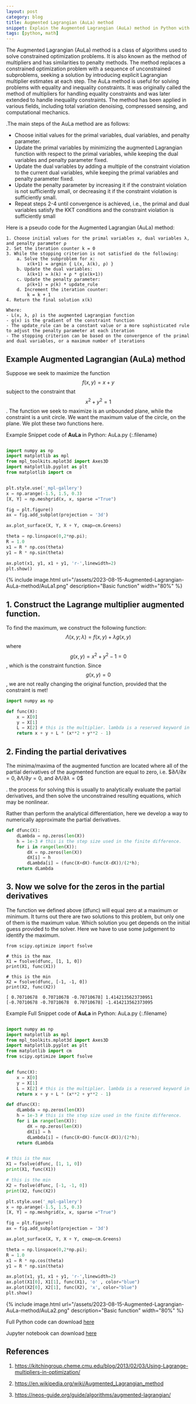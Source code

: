 ```yaml
---
layout: post
category: blog
title: Augmented Lagrangian (AuLa) method
snippet: Explain the Augmented Lagrangian (AuLa) method in Python with visualization.
tags: [python, math]
---
```


The Augmented Lagrangian (AuLa) method is a class of algorithms used to solve constrained optimization problems. It is also known as the method of multipliers and has similarities to penalty methods. The method replaces a constrained optimization problem with a sequence of unconstrained subproblems, seeking a solution by introducing explicit Lagrangian multiplier estimates at each step.
The AuLa method is useful for solving problems with equality and inequality constraints. It was originally called the method of multipliers for handling equality constraints and was later extended to handle inequality constraints. The method has been applied in various fields, including total variation denoising, compressed sensing, and computational mechanics.

.The main steps of the AuLa method are as follows:

- Choose initial values for the primal variables, dual variables, and penalty parameter.
- Update the primal variables by minimizing the augmented Lagrangian function with respect to the primal variables, while keeping the dual variables and penalty parameter fixed.
- Update the dual variables by adding a multiple of the constraint violation to the current dual variables, while keeping the primal variables and penalty parameter fixed.
- Update the penalty parameter by increasing it if the constraint violation is not sufficiently small, or decreasing it if the constraint violation is sufficiently small.
- Repeat steps 2-4 until convergence is achieved, i.e., the primal and dual variables satisfy the KKT conditions and the constraint violation is sufficiently small



Here is a pseudo code for the Augmented Lagrangian (AuLa) method:
```
1. Choose initial values for the primal variables x, dual variables λ, and penalty parameter ρ
2. Set the iteration counter k = 0
3. While the stopping criterion is not satisfied do the following:
    a. Solve the subproblem for x:
        x(k+1) = argmin { L(x, λ(k), ρ) }
    b. Update the dual variables:
        λ(k+1) = λ(k) + ρ * g(x(k+1))
    c. Update the penalty parameter:
        ρ(k+1) = ρ(k) * update_rule
    d. Increment the iteration counter:
        k = k + 1
4. Return the final solution x(k)

Where:
- L(x, λ, ρ) is the augmented Lagrangian function
- g(x) is the gradient of the constraint function
- The update_rule can be a constant value or a more sophisticated rule to adjust the penalty parameter at each iteration
- The stopping criterion can be based on the convergence of the primal and dual variables, or a maximum number of iterations

```


## Example Augmented Lagrangian (AuLa) method

Suppose we seek to maximize the function $$f(x,y)=x+y$$ subject to the constraint that $$x^2+y^2=1$$. The function we seek to maximize is an unbounded plane, while the constraint is a unit circle. We want the maximum value of the circle, on the plane. We plot these two functions here. 

Example Snippet code of __AuLa__ in Python:
AuLa.py
{:.filename}
```python

import numpy as np
import matplotlib as mpl
from mpl_toolkits.mplot3d import Axes3D
import matplotlib.pyplot as plt
from matplotlib import cm


plt.style.use('_mpl-gallery')
x = np.arange(-1.5, 1.5, 0.3)
[X, Y] = np.meshgrid(x, x, sparse ="True")

fig = plt.figure()
ax = fig.add_subplot(projection = '3d')

ax.plot_surface(X, Y, X + Y, cmap=cm.Greens)

theta = np.linspace(0,2*np.pi);
R = 1.0
x1 = R * np.cos(theta)
y1 = R * np.sin(theta)

ax.plot(x1, y1, x1 + y1, 'r-',linewidth=2)
plt.show()

```

{% include image.html url="/assets/2023-08-15-Augmented-Lagrangian-AuLa-method/AuLa1.png" description="Basic function" width="80%" %}

## 1. Construct the Lagrange multiplier augmented function.  
To find the maximum, we construct the following function: $$Λ(x,y;λ)=f(x,y)+λg(x,y)$$ where $$g(x,y)=x^2+y^2−1=0$$, which is the constraint function. Since $$g(x,y)=0$$, we are not really changing the original function, provided that the constraint is met! 

```python
import numpy as np

def func(X):
    x = X[0]
    y = X[1]
    L = X[2] # this is the multiplier. lambda is a reserved keyword in python
    return x + y + L * (x**2 + y**2 - 1)
```

## 2. Finding the partial derivatives
The minima/maxima of the augmented function are located where all of the partial derivatives of the augmented function are equal to zero, i.e. $$∂Λ/∂x=0, ∂Λ/∂y=0$, and $∂Λ/∂λ=0$$

. the process for solving this is usually to analytically evaluate the partial derivatives, and then solve the unconstrained resulting equations, which may be nonlinear.

Rather than perform the analytical differentiation, here we develop a way to numerically approximate the partial derivatives. 

```python
def dfunc(X):
    dLambda = np.zeros(len(X))
    h = 1e-3 # this is the step size used in the finite difference.
    for i in range(len(X)):
        dX = np.zeros(len(X))
        dX[i] = h
        dLambda[i] = (func(X+dX)-func(X-dX))/(2*h);
    return dLambda
```

## 3. Now we solve for the zeros in the partial derivatives

The function we defined above (dfunc) will equal zero at a maximum or minimum. It turns out there are two solutions to this problem, but only one of them is the maximum value. Which solution you get depends on the initial guess provided to the solver. Here we have to use some judgement to identify the maximum. 

```
from scipy.optimize import fsolve

# this is the max
X1 = fsolve(dfunc, [1, 1, 0])
print(X1, func(X1))

# this is the min
X2 = fsolve(dfunc, [-1, -1, 0])
print(X2, func(X2))
```

```Output
[ 0.70710678  0.70710678 -0.70710678] 1.4142135623730951
[-0.70710678 -0.70710678  0.70710678] -1.414213562373095
```

Example Full Snippet code of __AuLa__ in Python:
AuLa.py
{:.filename}
```python

import numpy as np
import matplotlib as mpl
from mpl_toolkits.mplot3d import Axes3D
import matplotlib.pyplot as plt
from matplotlib import cm
from scipy.optimize import fsolve


def func(X):
    x = X[0]
    y = X[1]
    L = X[2] # this is the multiplier. lambda is a reserved keyword in python
    return x + y + L * (x**2 + y**2 - 1)

def dfunc(X):
    dLambda = np.zeros(len(X))
    h = 1e-3 # this is the step size used in the finite difference.
    for i in range(len(X)):
        dX = np.zeros(len(X))
        dX[i] = h
        dLambda[i] = (func(X+dX)-func(X-dX))/(2*h);
    return dLambda


# this is the max
X1 = fsolve(dfunc, [1, 1, 0])
print(X1, func(X1))

# this is the min
X2 = fsolve(dfunc, [-1, -1, 0])
print(X2, func(X2))

plt.style.use('_mpl-gallery')
x = np.arange(-1.5, 1.5, 0.3)
[X, Y] = np.meshgrid(x, x, sparse ="True")

fig = plt.figure()
ax = fig.add_subplot(projection = '3d')

ax.plot_surface(X, Y, X + Y, cmap=cm.Greens)

theta = np.linspace(0,2*np.pi);
R = 1.0
x1 = R * np.cos(theta)
y1 = R * np.sin(theta)

ax.plot(x1, y1, x1 + y1, 'r-',linewidth=2)
ax.plot(X1[0], X1[1], func(X1), 'o' , color="blue")
ax.plot(X2[0], X2[1], func(X2), 'x', color="blue")
plt.show()
```

{% include image.html url="/assets/2023-08-15-Augmented-Lagrangian-AuLa-method/AuLa2.png" description="Basic function" width="80%" %}

Full Python code can download [here](../assets/2023-08-15-Augmented-Lagrangian-AuLa-method/AULA.py)

Jupyter notebook can download [here](../assets/2023-08-15-Augmented-Lagrangian-AuLa-method/AULA(Augmented_Lagrangian).ipynb)

## References

1. https://kitchingroup.cheme.cmu.edu/blog/2013/02/03/Using-Lagrange-multipliers-in-optimization/

2. https://en.wikipedia.org/wiki/Augmented_Lagrangian_method

3. https://neos-guide.org/guide/algorithms/augmented-lagrangian/
